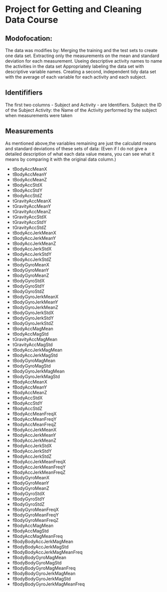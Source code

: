 # Project for Getting and Cleaning Data Course
## Modofocation:
The data was modifies by:
    Merging the training and the test sets to create one data set.
    Extracting only the measurements on the mean and standard deviation for each measurement.
    Useing descriptive activity names to name the activities in the data set
    Appropriately labeling the data set with descriptive variable names.
    Creating a second, independent tidy data set with the average of each variable for each activity and each subject.
    
## Identififiers
The first two columns - Subject and Activity - are Identifiers.
    Subject: the ID of the Subject
    Activity: the Name of the Activity performed by the subject when measurements were taken
## Measurements
As mentioned above,the variables remaining are just the calculatd means and standard deviations of these sets of data: (Even if I do not give a detailed description of what each data value means, you can see what it means by comparing it with the original data column.)
   * tBodyAccMeanX
   * tBodyAccMeanY
   * tBodyAccMeanZ
   * tBodyAccStdX
   * tBodyAccStdY
   * tBodyAccStdZ
   * tGravityAccMeanX
   * tGravityAccMeanY
   * tGravityAccMeanZ
   * tGravityAccStdX
   * tGravityAccStdY
   * tGravityAccStdZ
   * tBodyAccJerkMeanX
   * tBodyAccJerkMeanY
   * tBodyAccJerkMeanZ
   * tBodyAccJerkStdX
   * tBodyAccJerkStdY
   * tBodyAccJerkStdZ
   * tBodyGyroMeanX
   * tBodyGyroMeanY
   * tBodyGyroMeanZ
   * tBodyGyroStdX
   * tBodyGyroStdY
   * tBodyGyroStdZ
   * tBodyGyroJerkMeanX
   * tBodyGyroJerkMeanY
   * tBodyGyroJerkMeanZ
   * tBodyGyroJerkStdX
   * tBodyGyroJerkStdY
   * tBodyGyroJerkStdZ
   * tBodyAccMagMean
   * tBodyAccMagStd
   * tGravityAccMagMean
   * tGravityAccMagStd
   * tBodyAccJerkMagMean
   * tBodyAccJerkMagStd
   * tBodyGyroMagMean
   * tBodyGyroMagStd
   * tBodyGyroJerkMagMean
   * tBodyGyroJerkMagStd
   * fBodyAccMeanX
   * fBodyAccMeanY
   * fBodyAccMeanZ
   * fBodyAccStdX
   * fBodyAccStdY
   * fBodyAccStdZ
   * fBodyAccMeanFreqX
   * fBodyAccMeanFreqY
   * fBodyAccMeanFreqZ
   * fBodyAccJerkMeanX
   * fBodyAccJerkMeanY
   * fBodyAccJerkMeanZ
   * fBodyAccJerkStdX
   * fBodyAccJerkStdY
   * fBodyAccJerkStdZ
   * fBodyAccJerkMeanFreqX
   * fBodyAccJerkMeanFreqY
   * fBodyAccJerkMeanFreqZ
   * fBodyGyroMeanX
   * fBodyGyroMeanY
   * fBodyGyroMeanZ
   * fBodyGyroStdX
   * fBodyGyroStdY
   * fBodyGyroStdZ
   * fBodyGyroMeanFreqX
   * fBodyGyroMeanFreqY
   * fBodyGyroMeanFreqZ
   * fBodyAccMagMean
   * fBodyAccMagStd
   * fBodyAccMagMeanFreq
   * fBodyBodyAccJerkMagMean
   * fBodyBodyAccJerkMagStd
   * fBodyBodyAccJerkMagMeanFreq
   * fBodyBodyGyroMagMean
   * fBodyBodyGyroMagStd
   * fBodyBodyGyroMagMeanFreq
   * fBodyBodyGyroJerkMagMean
   * fBodyBodyGyroJerkMagStd
   * fBodyBodyGyroJerkMagMeanFreq
